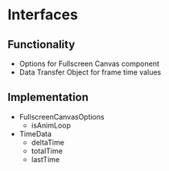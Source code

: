 # Interfaces

## Functionality

- Options for Fullscreen Canvas component
- Data Transfer Object for frame time values 

## Implementation

- FullscreenCanvasOptions
    - isAnimLoop
- TimeData
    - deltaTime
    - totalTime
    - lastTime